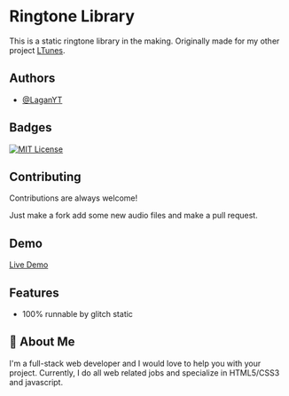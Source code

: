 
# Ringtone Library

This is a static ringtone library in the making. Originally made for my other project [LTunes](https://ltunes.gq).



## Authors

- [@LaganYT](https://www.github.com/laganyt)


## Badges
[![MIT License](https://img.shields.io/badge/License-MIT-green.svg)](https://choosealicense.com/licenses/mit/)
## Contributing

Contributions are always welcome!

Just make a fork add some new audio files and make a pull request.


## Demo

[Live Demo](https://ringtones.glitch.me/)

## Features

- 100% runnable by glitch static


## 🚀 About Me
I'm a full-stack web developer and I would love to help you with your project. Currently, I do all web related jobs and specialize in HTML5/CSS3 and javascript.
